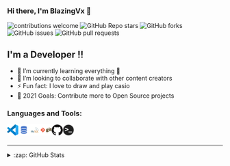 ### Hi there, I'm BlazingVx 👋

![contributions welcome](https://img.shields.io/badge/contributions-welcome-brightgreen.svg?style=flat) ![GitHub Repo stars](https://img.shields.io/github/stars/blazingvx/Looks) ![GitHub forks](https://img.shields.io/github/forks/blazingvx/Looks) ![GitHub issues](https://img.shields.io/github/issues/blazingvx/Looks) ![GitHub pull requests](https://img.shields.io/github/issues-pr/blazingvx/Looks)

## I'm a  Developer !!

- 🌱 I’m currently learning everything 🤣
- 👯 I’m looking to collaborate with other content creators
- ⚡ Fun fact: I love to draw and play casio
- 🥅 2021 Goals: Contribute more to Open Source projects

### Languages and Tools:

[<img align="left" alt="Visual Studio Code" width="26px" src="https://raw.githubusercontent.com/github/explore/80688e429a7d4ef2fca1e82350fe8e3517d3494d/topics/visual-studio-code/visual-studio-code.png" />][BlzingvxGitHub]
[<img align="left" alt="SQL" width="26px" src="https://raw.githubusercontent.com/github/explore/80688e429a7d4ef2fca1e82350fe8e3517d3494d/topics/sql/sql.png" />][BlzingvxGitHub]
[<img align="left" alt="MySQL" width="26px" src="https://raw.githubusercontent.com/github/explore/80688e429a7d4ef2fca1e82350fe8e3517d3494d/topics/mysql/mysql.png" />][BlzingvxGitHub]
[<img align="left" alt="Git" width="26px" src="https://raw.githubusercontent.com/github/explore/80688e429a7d4ef2fca1e82350fe8e3517d3494d/topics/git/git.png" />][BlzingvxGitHub]
[<img align="left" alt="GitHub" width="26px" src="https://raw.githubusercontent.com/github/explore/78df643247d429f6cc873026c0622819ad797942/topics/github/github.png" />][BlzingvxGitHub]
[<img align="left" alt="Terminal" width="26px" src="https://raw.githubusercontent.com/github/explore/80688e429a7d4ef2fca1e82350fe8e3517d3494d/topics/terminal/terminal.png" />][BlzingvxGitHub]

<br />
<br />

---

<details>
  <summary>:zap: GitHub Stats</summary>

  <img align="left" alt="blazingvx's GitHub Stats" src="https://github-readme-stats.vercel.app/api?username=blazingvx&show_icons=true&hide_border=true" />

</details>

[BlzingvxGitHub]: https://github.com/blazingvx


